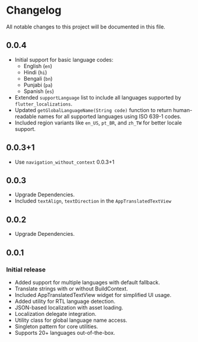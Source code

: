 # Changelog

All notable changes to this project will be documented in this file.

## 0.0.4
- Initial support for basic language codes:
    - English (`en`)
    - Hindi (`hi`)
    - Bengali (`bn`)
    - Punjabi (`pa`)
    - Spanish (`es`)
- Extended `supportLanguage` list to include all languages supported by `flutter_localizations`.
- Updated `getGlobalLanguageName(String code)` function to return human-readable names for all supported languages using ISO 639-1 codes.
- Included region variants like `en_US`, `pt_BR`, and `zh_TW` for better locale support.

## 0.0.3+1
- Use `navigation_without_context` 0.0.3+1
 

## 0.0.3
- Upgrade Dependencies.
- Included `textAlign`, `textDirection` in the `AppTranslatedTextView`
  

## 0.0.2
- Upgrade Dependencies.

## 0.0.1
### Initial release
- Added support for multiple languages with default fallback.
- Translate strings with or without BuildContext.
- Included AppTranslatedTextView widget for simplified UI usage.
- Added utility for RTL language detection.
- JSON-based localization with asset loading.
- Localization delegate integration.
- Utility class for global language name access.
- Singleton pattern for core utilities.
- Supports 20+ languages out-of-the-box.
